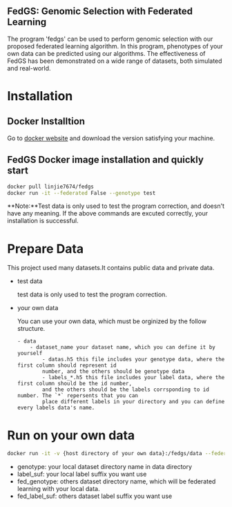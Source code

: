FedGS: Genomic Selection with Federated Learning
---
​The program 'fedgs' can be used to perform genomic selection with our proposed federated learning algorithm. In this program, phenotypes of your own data can be predicted using our algorithms. The effectiveness of FedGS has been demonstrated on a wide range of datasets, both simulated and real-world.

# Installation
## Docker Installtion
Go to [docker website](https://www.docker.com/) and download the version satisfying your machine.
## FedGS Docker image installation and quickly start
```bash
docker pull linjie7674/fedgs
docker run -it --federated False --genotype test 
```
**Note:**Test data is only used to test the program correction, and doesn't have any meaning. If the above commands are excuted correctly, your installation is successful.

# Prepare Data
This project used many datasets.It contains public data and private data.
- test data

    test data is only used to test the program correction. 
- your own data
    
    You can use your own data, which must be orginized by the follow structure.
    
    ```
    - data
        - dataset_name your dataset name, which you can define it by yourself
            - datas.h5 this file includes your genotype data, where the first column should represent id 
            number, and the others should be genotype data
            - labels_*.h5 this file includes your label data, where the first column should be the id number,
            and the others should be the labels corrsponding to id number. The `*` repersents that you can
            place different labels in your directory and you can define every labels data's name.
    ```

# Run on your own data
```bash
docker run -it -v {host directory of your own data}:/fedgs/data --federated True --genotype {local dataset name} --label_suf {local label suffix} --fed_genotyp {others dataset name} --fed_label_suf {others label suffix}
```

- genotype: your local dataset directory name in data directory
- label_suf: your local label suffix you want use 
- fed_genotype: others dataset directory name, which will be federated learning with your local data.
- fed_label_suf: others dataset label suffix you want use
